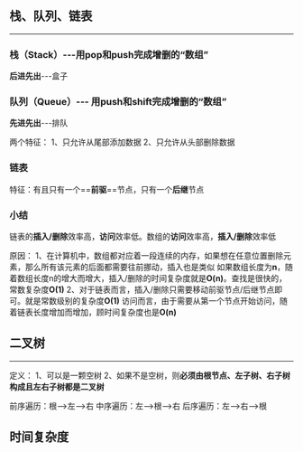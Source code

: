 

## 栈、队列、链表
---

### 栈（Stack）---用pop和push完成增删的“数组”
**后进先出**---盒子

### 队列（Queue）--- 用push和shift完成增删的“数组”
**先进先出**---排队

两个特征：
    1、只允许从尾部添加数据
    2、只允许从头部删除数据


### 链表

特征：有且只有一个==**前驱**==节点，只有一个**后继**节点

### 小结

链表的**插入/删除**效率高，**访问**效率低。数组的**访问**效率高，**插入/删除**效率低

原因：
    1、在计算机中，数组都对应着一段连续的内存，如果想在任意位置删除元素，那么所有该元素的后面都需要往前挪动，插入也是类似
    如果数组长度为**n**，随着数组长度n的增大而增大，插入/删除的时间复杂度就是**O(n)**。查找是很快的，常数复杂度**O(1)**
    2、对于链表而言，插入/删除只需要移动前驱节点/后继节点即可。就是常数级别的复杂度**O(1)**
    访问而言，由于需要从第一个节点开始访问，随着链表长度增加而增加，顾时间复杂度也是**O(n)**


## 二叉树
---

定义：
    1、可以是一颗空树
    2、如果不是空树，则**必须由根节点、左子树、右子树构成且左右子树都是二叉树**

前序遍历：根-->左-->右
中序遍历：左-->根-->右
后序遍历：左-->右-->根


## 时间复杂度




